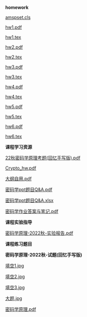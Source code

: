<!-- tabs:start -->
**homework**

[amspset.cls](https://gh.hitcs.cc/https://raw.githubusercontent.com/HIT-OpenCS/CS_Courses/main/信息安全/密码学/homework/amspset.cls)

[hw1.pdf](https://gh.hitcs.cc/https://raw.githubusercontent.com/HIT-OpenCS/CS_Courses/main/信息安全/密码学/homework/hw1.pdf)

[hw1.tex](https://gh.hitcs.cc/https://raw.githubusercontent.com/HIT-OpenCS/CS_Courses/main/信息安全/密码学/homework/hw1.tex)

[hw2.pdf](https://gh.hitcs.cc/https://raw.githubusercontent.com/HIT-OpenCS/CS_Courses/main/信息安全/密码学/homework/hw2.pdf)

[hw2.tex](https://gh.hitcs.cc/https://raw.githubusercontent.com/HIT-OpenCS/CS_Courses/main/信息安全/密码学/homework/hw2.tex)

[hw3.pdf](https://gh.hitcs.cc/https://raw.githubusercontent.com/HIT-OpenCS/CS_Courses/main/信息安全/密码学/homework/hw3.pdf)

[hw3.tex](https://gh.hitcs.cc/https://raw.githubusercontent.com/HIT-OpenCS/CS_Courses/main/信息安全/密码学/homework/hw3.tex)

[hw4.pdf](https://gh.hitcs.cc/https://raw.githubusercontent.com/HIT-OpenCS/CS_Courses/main/信息安全/密码学/homework/hw4.pdf)

[hw4.tex](https://gh.hitcs.cc/https://raw.githubusercontent.com/HIT-OpenCS/CS_Courses/main/信息安全/密码学/homework/hw4.tex)

[hw5.pdf](https://gh.hitcs.cc/https://raw.githubusercontent.com/HIT-OpenCS/CS_Courses/main/信息安全/密码学/homework/hw5.pdf)

[hw5.tex](https://gh.hitcs.cc/https://raw.githubusercontent.com/HIT-OpenCS/CS_Courses/main/信息安全/密码学/homework/hw5.tex)

[hw6.pdf](https://gh.hitcs.cc/https://raw.githubusercontent.com/HIT-OpenCS/CS_Courses/main/信息安全/密码学/homework/hw6.pdf)

[hw6.tex](https://gh.hitcs.cc/https://raw.githubusercontent.com/HIT-OpenCS/CS_Courses/main/信息安全/密码学/homework/hw6.tex)

**课程学习资源**

[22秋密码学原理考题(回忆手写版).pdf](https://gh.hitcs.cc/https://raw.githubusercontent.com/HIT-OpenCS/CS_Courses/main/信息安全/密码学/课程学习资源/22秋密码学原理考题(回忆手写版).pdf)

[Crypto_hw.pdf](https://gh.hitcs.cc/https://raw.githubusercontent.com/HIT-OpenCS/CS_Courses/main/信息安全/密码学/课程学习资源/Crypto_hw.pdf)

[大纲自用.pdf](https://gh.hitcs.cc/https://raw.githubusercontent.com/HIT-OpenCS/CS_Courses/main/信息安全/密码学/课程学习资源/大纲自用.pdf)

[密码学ppt题目Q&A.pdf](https://gh.hitcs.cc/https://raw.githubusercontent.com/HIT-OpenCS/CS_Courses/main/信息安全/密码学/课程学习资源/密码学ppt题目Q&A.pdf)

[密码学ppt题目Q&A.xlsx](https://gh.hitcs.cc/https://raw.githubusercontent.com/HIT-OpenCS/CS_Courses/main/信息安全/密码学/课程学习资源/密码学ppt题目Q&A.xlsx)

[密码学作业答案与笔记.pdf](https://gh.hitcs.cc/https://raw.githubusercontent.com/HIT-OpenCS/CS_Courses/main/信息安全/密码学/课程学习资源/密码学作业答案与笔记.pdf)

**课程实验指导**

[密码学原理-2022秋-实验报告.pdf](https://gh.hitcs.cc/https://raw.githubusercontent.com/HIT-OpenCS/CS_Courses/main/信息安全/密码学/课程实验指导/密码学原理-2022秋-实验报告.pdf)

**课程练习题目**

**密码学原理-2022秋-试题(回忆手写版)**

[填空1.jpg](https://gh.hitcs.cc/https://raw.githubusercontent.com/HIT-OpenCS/CS_Courses/main/信息安全/密码学/课程练习题目/密码学原理-2022秋-试题(回忆手写版)/填空1.jpg)

[填空2.jpg](https://gh.hitcs.cc/https://raw.githubusercontent.com/HIT-OpenCS/CS_Courses/main/信息安全/密码学/课程练习题目/密码学原理-2022秋-试题(回忆手写版)/填空2.jpg)

[填空3.jpg](https://gh.hitcs.cc/https://raw.githubusercontent.com/HIT-OpenCS/CS_Courses/main/信息安全/密码学/课程练习题目/密码学原理-2022秋-试题(回忆手写版)/填空3.jpg)

[大题.jpg](https://gh.hitcs.cc/https://raw.githubusercontent.com/HIT-OpenCS/CS_Courses/main/信息安全/密码学/课程练习题目/密码学原理-2022秋-试题(回忆手写版)/大题.jpg)

[密码学原理.pdf](https://gh.hitcs.cc/https://raw.githubusercontent.com/HIT-OpenCS/CS_Courses/main/信息安全/密码学/课程练习题目/密码学原理-2022秋-试题(回忆手写版)/密码学原理.pdf)

<!-- tabs:end -->